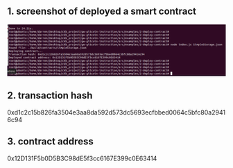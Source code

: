## 1. screenshot of deployed a smart contract
![](2-1.PNG "")

## 2. transaction hash
0xd1c2c15b826fa3504e3aa8da592d573dc5693ecfbbed0064c5bfc80a29416c94

## 3. contract address
0x12D131F5b0D5B3C98dE5f3cc6167E399c0E63414